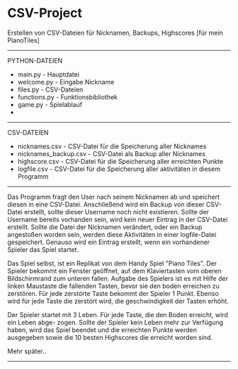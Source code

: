 # CSV-Project
Erstellen von CSV-Dateien für Nicknamen, Backups, Highscores [für mein PianoTiles]

-------------------------------------------------------------------------------------------------

PYTHON-DATEIEN

- main.py - Hauptdatei
- welcome.py - Eingabe Nickname
- files.py - CSV-Dateien
- functions.py - Funktionsbibliothek
- game.py - Spielablauf
- 
-------------------------------------------------------------------------------------------------

CSV-DATEIEN

- nicknames.csv - CSV-Datei für die Speicherung aller Nicknames
- nicknames_backup.csv - CSV-Datei als Backup aller Nicknames
- highscore.csv - CSV-Datei für die Speicherung aller erreichten Punkte
- logfile.csv - CSV-Datei für die Speicherung aller aktivitäten in diesem Programm
  
-------------------------------------------------------------------------------------------------

Das Programm fragt den User nach seinem Nicknamen ab und speichert diesen in eine CSV-Datei.
Anschließend wird ein Backup von dieser CSV-Datei erstellt, sollte dieser Username noch nicht
existieren. Sollte der Username bereits vorhanden sein, wird kein neuer Eintrag in der CSV-Datei
erstellt. Sollte die Datei der Nicknamen verändert, oder ein Backup angestoßen worden sein,
werden diese Aktivitäten in einer logfile-Datei gespeichert. Genauso wird ein Eintrag erstellt,
wenn ein vorhandener Spieler das Spiel startet.

Das Spiel selbst, ist ein Replikat von dem Handy Spiel "Piano Tiles".
Der Spieler bekommt ein Fenster geöffnet, auf dem Klaviertasten vom oberen Bildschirmrand zum
unteren fallen. Aufgabe des Spielers ist es mit Hilfe der linken Maustaste die fallenden Tasten,
bevor sie den boden erreichen zu zerstören.
Für jede zerstörte Taste bekommt der Spieler 1 Punkt. Ebenso wird für jede Taste die zerstört
wird, die geschwindigkeit der Tasten erhöht.

Der Spieler startet mit 3 Leben. Für jede Taste, die den Boden erreicht, wird ein Leben abge-
zogen. Sollte der Spieler kein Leben mehr zur Verfügung haben, wird das Spiel beendet und die
erreichten Punkte werden ausgegeben sowie die 10 besten Highscores die erreicht worden sind.

Mehr später..

-------------------------------------------------------------------------------------------------
